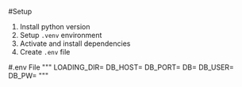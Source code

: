 #Setup

1. Install python version
2. Setup `.venv` environment
3. Activate and install dependencies
4. Create `.env` file

#.env File
"""
LOADING_DIR=
DB_HOST=
DB_PORT=
DB=
DB_USER=
DB_PW=
"""
